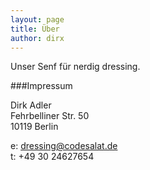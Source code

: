 ```yaml
---
layout: page
title: Über
author: dirx
---
```


Unser Senf für nerdig dressing.

###Impressum

Dirk Adler  
Fehrbelliner Str. 50  
10119 Berlin

e: dressing@codesalat.de  
t: +49 30 24627654  
